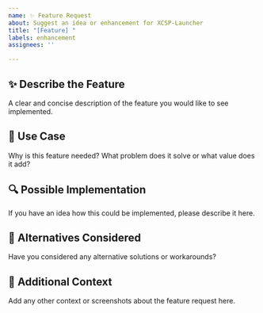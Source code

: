 ```yaml
---
name: ✨ Feature Request
about: Suggest an idea or enhancement for XCSP-Launcher
title: "[Feature] "
labels: enhancement
assignees: ''

---
```


## ✨ Describe the Feature

A clear and concise description of the feature you would like to see implemented.

## 🧩 Use Case

Why is this feature needed? What problem does it solve or what value does it add?

## 🔍 Possible Implementation

If you have an idea how this could be implemented, please describe it here.

## 💭 Alternatives Considered

Have you considered any alternative solutions or workarounds?

## 📎 Additional Context

Add any other context or screenshots about the feature request here.
